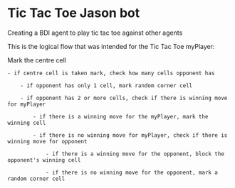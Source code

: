 # Tic Tac Toe Jason bot
 Creating a BDI agent to play tic tac toe against other agents

This is the logical flow that was intended for the Tic Tac Toe myPlayer:


<start game>
Mark the centre cell
	
	- if centre cell is taken mark, check how many cells opponent has
 
		- if opponent has only 1 cell, mark random corner cell
  
		- if opponent has 2 or more cells, check if there is winning move for myPlayer
  
			- if there is a winning move for the myPlayer, mark the winning cell
   
			- if there is no winning move for myPlayer, check if there is winning move for opponent
   
				- if there is a winning move for the opponent, block the opponent's winning cell
    
				- if there is no winning move for the opponent, mark a random corner cell


